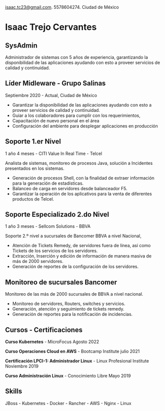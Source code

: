isaac.tc23@gmail.com. 5578604274. Ciudad de México

# Isaac Trejo Cervantes
## SysAdmin
Administrador de sistemas con 5 años de experiencia, garantizando la disponibilidad de las aplicaciones ayudando con esto a proveer servicios de calidad y continuidad.


## Líder Midleware - Grupo Salinas
Septiembre 2020 - Actual, Ciudad de México

- Garantizar la disponibilidad de las aplicaciones ayudando con esto a proveer servicios de calidad y continuidad.
- Guiar a los colaboradores para cumplir con los requerimientos,
- Capacitación de nuevo personal en el área
- Configuración del ambiente para desplegar aplicaciones en producción

## Soporte 1.er Nivel
1 año 4 meses - CITI Value In Real Time - Telcel

Analista de sistemas, monitoreo de procesos Java, solución a Incidentes presentados en los sistemas.

- Generación de procesos Shell, con la finalidad de extraer información para la generación de estadísticas.
- Balanceo de carga en servidores desde balanceador F5.
- Garantizar la operación de los aplicativos para la venta de diferentes productos de Telcel.


## Soporte Especializado 2.do Nivel
1 año 3 meses - Sellcom Solutions - BBVA

Soporte 2.º nivel a sucursales de Bancomer BBVA a nivel Nacional,

- Atención de Tickets Remedy, de servidores fuera de línea, así como Tickets de los servicios de los servidores.
- Extracción, Inserción y edición de información de manera masiva de más de 2000 servidores.
- Generación de reportes de la configuración de los servidores.

## Monitoreo de sucursales Bancomer
Monitoreo de las más de 2000 sucursales de BBVA a nivel nacional.

- Monitoreo de servidores, Routers, switches y servicios.
- Generación, atención y seguimiento de tickets remedy.
- Generación de reportes para la notificación de incidencias.

## Cursos - Certificaciones

**Curso Kubernetes** - MicroFocus     Agosto 2022

**Curso Operaciones Cloud en AWS** - Bootcamp Institute julio 2021

**Certificación LPCI-1: Administrador Linux** - Linux Profesional Institute Noviembre 2019

**Curso Administración Linux** - Conocimiento Libre Mayo 2019

## Skills

JBoss - Kubernetes - Docker - Rancher - AWS - Nginx - Linux